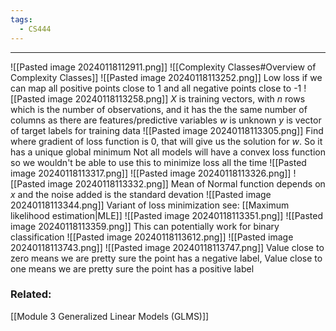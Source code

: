 ```yaml
---
tags:
  - CS444
---
```

---
![[Pasted image 20240118112911.png]]
![[Complexity Classes#Overview of Complexity Classes]]
![[Pasted image 20240118113252.png]]
Low loss if we can map all positive points close to 1 and all negative points close to -1 
![[Pasted image 20240118113258.png]]
$X$ is training vectors, with $n$ rows which is the number of observations, and it has the the same number of columns as there are features/predictive variables
$w$ is unknown 
$y$ is vector of target labels for training data
![[Pasted image 20240118113305.png]]
Find where gradient of loss function is 0, that will give us the solution for $w$. So it has a unique global minimum
Not all models will have a convex loss function so we wouldn't be able to use this to minimize loss all the time
![[Pasted image 20240118113317.png]]
![[Pasted image 20240118113326.png]]
![[Pasted image 20240118113332.png]]
Mean of Normal function depends on $x$ and the noise added is the standard devation
![[Pasted image 20240118113344.png]]
Variant of loss minimization see: [[Maximum likelihood estimation|MLE]]
![[Pasted image 20240118113351.png]]
![[Pasted image 20240118113359.png]]
This can potentially work for binary classification
![[Pasted image 20240118113612.png]]
![[Pasted image 20240118113743.png]]
![[Pasted image 20240118113747.png]]
Value close to zero means we are pretty sure the point has a negative label, 
Value close to one means we are pretty sure the point has a positive label
### Related:
[[Module 3 Generalized Linear Models (GLMS)]]